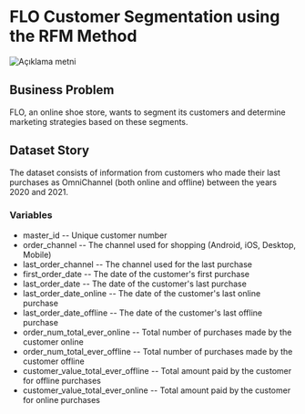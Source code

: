 # FLO Customer Segmentation using the RFM Method

![Açıklama metni](https://www.neenopal.com/images/RFM%20ANALYSIS_main_image_.jpg)

## Business Problem

FLO, an online shoe store, wants to segment its customers and determine marketing strategies based on these segments.

## Dataset Story

The dataset consists of information from customers who made their last purchases as OmniChannel (both online and offline) between the years 2020 and 2021.

### Variables
- master_id -- Unique customer number
- order_channel -- The channel used for shopping (Android, iOS, Desktop, Mobile)
- last_order_channel -- The channel used for the last purchase
- first_order_date -- The date of the customer's first purchase
- last_order_date -- The date of the customer's last purchase
- last_order_date_online -- The date of the customer's last online purchase
- last_order_date_offline -- The date of the customer's last offline purchase
- order_num_total_ever_online -- Total number of purchases made by the customer online
- order_num_total_ever_offline -- Total number of purchases made by the customer offline
- customer_value_total_ever_offline -- Total amount paid by the customer for offline purchases
- customer_value_total_ever_online -- Total amount paid by the customer for online purchases

